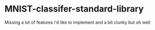 # MNIST-classifer-standard-library
Missing a lot of features i'd like to implement and a bit clunky but oh well
